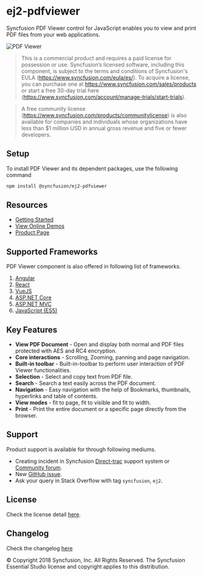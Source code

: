 # ej2-pdfviewer

Syncfusion PDF Viewer control for JavaScript enables you to view and print PDF files from your web applications.

![PDF Viewer](https://ej2.syncfusion.com/products/images/pdfviewer/readme.gif)

> This is a commercial product and requires a paid license for possession or use. Syncfusion’s licensed software, including this component, is subject to the terms and conditions of Syncfusion's EULA (https://www.syncfusion.com/eula/es/). To acquire a license, you can purchase one at https://www.syncfusion.com/sales/products or start a free 30-day trial here (https://www.syncfusion.com/account/manage-trials/start-trials).

> A free community license (https://www.syncfusion.com/products/communitylicense) is also available for companies and individuals whose organizations have less than $1 million USD in annual gross revenue and five or fewer developers.

## Setup

To install PDF Viewer and its dependent packages, use the following command

```sh
npm install @syncfusion/ej2-pdfviewer
```

## Resources

* [Getting Started](https://ej2.syncfusion.com/documentation/pdfviewer/getting-started.html?lang=typescript&utm_source=npm&utm_campaign=pdfviewer)
* [View Online Demos](https://ej2.syncfusion.com/demos/?utm_source=npm&utm_campaign=pdfviewer#/material/pdfviewer/default.html)
* [Product Page](https://www.syncfusion.com/products/javascript/pdfviewer)

## Supported Frameworks

PDF Viewer component is also offered in following list of frameworks.

1. [Angular](https://github.com/syncfusion/ej2-ng-pdfviewer?utm_source=npm&utm_campaign=pdfviewer)
2. [React](https://github.com/syncfusion/ej2-react-pdfviewer?utm_source=npm&utm_campaign=pdfviewer)
3. [VueJS](https://github.com/syncfusion/ej2-vue-pdfviewer?utm_source=npm&utm_campaign=pdfviewer)
4. [ASP.NET Core](https://www.syncfusion.com/products/aspnetcore/pdfviewer)
5. [ASP.NET MVC](https://www.syncfusion.com/products/aspnetmvc/pdfviewer)
6. [JavaScript (ES5)](https://www.syncfusion.com/products/javascript/pdfviewer)

## Key Features

* **View PDF Document** - Open and display both normal and PDF files protected with AES and RC4 encryption.
* **Core interactions** - Scrolling, Zooming, panning and page navigation.
* **Built-in toolbar**  - Built-in-toolbar to perform user interaction of PDF Viewer functionalities.
* **Selection**         - Select and copy text from PDF file.
* **Search**            - Search a text easily across the PDF document.
* **Navigation**        - Easy navigation with the help of Bookmarks, thumbnails, hyperlinks and table of contents.
* **View modes**        - fit to page, fit to visible and fit to width.
* **Print**             - Print the entire document or a specific page directly from the browser.

## Support

Product support is available for through following mediums.

* Creating incident in Syncfusion [Direct-trac](https://www.syncfusion.com/support/directtrac/incidents?utm_source=npm&utm_campaign=pdfviewer) support system or [Community forum](https://www.syncfusion.com/forums/essential-js2?utm_source=npm&utm_campaign=pdfviewer).
* New [GitHub issue](https://github.com/syncfusion/ej2-pdfviewer/issues/new).
* Ask your query in Stack Overflow with tag `syncfusion`, `ej2`.

## License

Check the license detail [here](https://github.com/syncfusion/ej2/blob/master/license?utm_source=npm&utm_campaign=pdfviewer).

## Changelog

Check the changelog [here](https://github.com/syncfusion/ej2-pdfviewer/blob/master/CHANGELOG.md?utm_source=npm&utm_campaign=pdfviewer)

 © Copyright 2018 Syncfusion, Inc. All Rights Reserved. The Syncfusion Essential Studio license and copyright applies to this distribution.